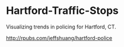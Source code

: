 # Hartford-Traffic-Stops
Visualizing trends in policing for Hartford, CT.

http://rpubs.com/jeffshuang/hartford-police
